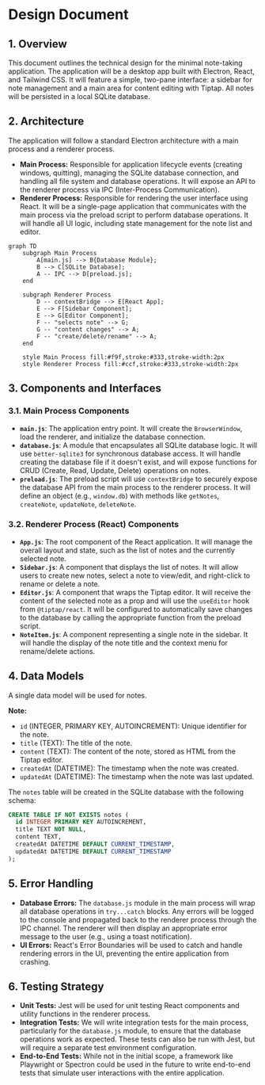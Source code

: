 # Design Document

## 1. Overview

This document outlines the technical design for the minimal note-taking application. The application will be a desktop app built with Electron, React, and Tailwind CSS. It will feature a simple, two-pane interface: a sidebar for note management and a main area for content editing with Tiptap. All notes will be persisted in a local SQLite database.

## 2. Architecture

The application will follow a standard Electron architecture with a main process and a renderer process.

*   **Main Process:** Responsible for application lifecycle events (creating windows, quitting), managing the SQLite database connection, and handling all file system and database operations. It will expose an API to the renderer process via IPC (Inter-Process Communication).
*   **Renderer Process:** Responsible for rendering the user interface using React. It will be a single-page application that communicates with the main process via the preload script to perform database operations. It will handle all UI logic, including state management for the note list and editor.

```mermaid
graph TD
    subgraph Main Process
        A[main.js] --> B{Database Module};
        B --> C[SQLite Database];
        A -- IPC --> D[preload.js];
    end

    subgraph Renderer Process
        D -- contextBridge --> E[React App];
        E --> F[Sidebar Component];
        E --> G[Editor Component];
        F -- "selects note" --> G;
        G -- "content changes" --> A;
        F -- "create/delete/rename" --> A;
    end

    style Main Process fill:#f9f,stroke:#333,stroke-width:2px
    style Renderer Process fill:#ccf,stroke:#333,stroke-width:2px
```

## 3. Components and Interfaces

### 3.1. Main Process Components

*   **`main.js`**: The application entry point. It will create the `BrowserWindow`, load the renderer, and initialize the database connection.
*   **`database.js`**: A module that encapsulates all SQLite database logic. It will use `better-sqlite3` for synchronous database access. It will handle creating the database file if it doesn't exist, and will expose functions for CRUD (Create, Read, Update, Delete) operations on notes.
*   **`preload.js`**: The preload script will use `contextBridge` to securely expose the database API from the main process to the renderer process. It will define an object (e.g., `window.db`) with methods like `getNotes`, `createNote`, `updateNote`, `deleteNote`.

### 3.2. Renderer Process (React) Components

*   **`App.js`**: The root component of the React application. It will manage the overall layout and state, such as the list of notes and the currently selected note.
*   **`Sidebar.js`**: A component that displays the list of notes. It will allow users to create new notes, select a note to view/edit, and right-click to rename or delete a note.
*   **`Editor.js`**: A component that wraps the Tiptap editor. It will receive the content of the selected note as a prop and will use the `useEditor` hook from `@tiptap/react`. It will be configured to automatically save changes to the database by calling the appropriate function from the preload script.
*   **`NoteItem.js`**: A component representing a single note in the sidebar. It will handle the display of the note title and the context menu for rename/delete actions.

## 4. Data Models

A single data model will be used for notes.

**Note:**

*   `id` (INTEGER, PRIMARY KEY, AUTOINCREMENT): Unique identifier for the note.
*   `title` (TEXT): The title of the note.
*   `content` (TEXT): The content of the note, stored as HTML from the Tiptap editor.
*   `createdAt` (DATETIME): The timestamp when the note was created.
*   `updatedAt` (DATETIME): The timestamp when the note was last updated.

The `notes` table will be created in the SQLite database with the following schema:

```sql
CREATE TABLE IF NOT EXISTS notes (
  id INTEGER PRIMARY KEY AUTOINCREMENT,
  title TEXT NOT NULL,
  content TEXT,
  createdAt DATETIME DEFAULT CURRENT_TIMESTAMP,
  updatedAt DATETIME DEFAULT CURRENT_TIMESTAMP
);
```

## 5. Error Handling

*   **Database Errors:** The `database.js` module in the main process will wrap all database operations in `try...catch` blocks. Any errors will be logged to the console and propagated back to the renderer process through the IPC channel. The renderer will then display an appropriate error message to the user (e.g., using a toast notification).
*   **UI Errors:** React's Error Boundaries will be used to catch and handle rendering errors in the UI, preventing the entire application from crashing.

## 6. Testing Strategy

*   **Unit Tests:** Jest will be used for unit testing React components and utility functions in the renderer process.
*   **Integration Tests:** We will write integration tests for the main process, particularly for the `database.js` module, to ensure that the database operations work as expected. These tests can also be run with Jest, but will require a separate test environment configuration.
*   **End-to-End Tests:** While not in the initial scope, a framework like Playwright or Spectron could be used in the future to write end-to-end tests that simulate user interactions with the entire application.